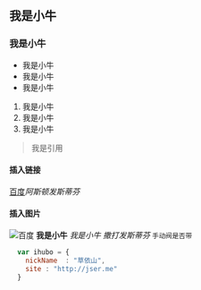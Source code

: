 ## 我是小牛
### 我是小牛
* 我是小牛
* 我是小牛
* 我是小牛
1. 我是小牛
2. 我是小牛
3. 我是小牛
> 我是引用
#### 插入链接
[百度](http://www.baidu.com)_阿斯顿发斯蒂芬_
#### 插入图片
![百度](http://www.baidu.com)
**我是小牛**
*我是小牛* 
_撒打发斯蒂芬_
`手动阀是否带`
```javascript
  var ihubo = {
    nickName  : "草依山",
    site : "http://jser.me"
  }
```